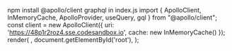 npm install @apollo/client graphql
in index.js
import {
ApolloClient,
InMemoryCache,
ApolloProvider,
useQuery,
gql
} from "@apollo/client";
const client = new ApolloClient({
uri: 'https://48p1r2roz4.sse.codesandbox.io',
cache: new InMemoryCache()
});
render(
<ApolloProvider client={client}>
<App />
</ApolloProvider>,
document.getElementById('root'),
);
